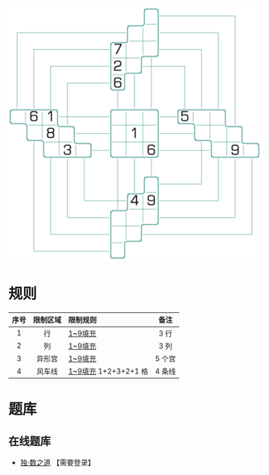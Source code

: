 ![](../../images/sudoku/动感风车数独.png)

# 规则
| 序号  | 限制区域 | 限制规则                 |  备注  |
|:---:|:----:|:---------------------|:----:|
|  1  |  行   | [1~9填充]             | 3 行  |
|  2  |  列   | [1~9填充]             | 3 列  |
|  3  | 异形宫  | [1~9填充]             | 5 个宫 |
|  4  | 风车线  | [1~9填充] 1+2+3+2+1 格 | 4 条线 |

# 题库

## 在线题库
- [独·数之道](http://www.sudokufans.org.cn/lx/game.index.php?type=fc3) 【需要登录】

[1~9填充]: ../../rules.md#1to9填充
